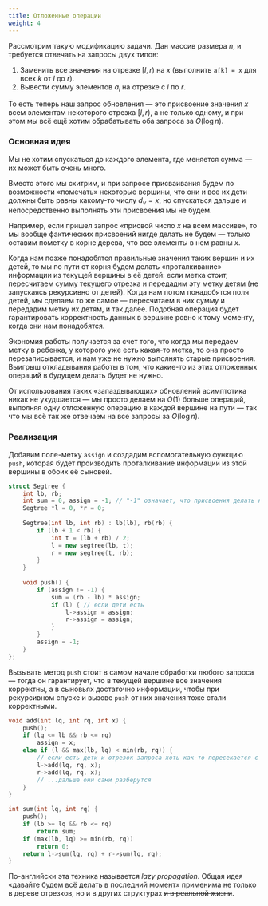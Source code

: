 ```yaml
---
title: Отложенные операции
weight: 4
---
```


Рассмотрим такую модификацию задачи. Дан массив размера $n$, и требуется отвечать на запросы двух типов:

1. Заменить все значения на отрезке $[l, r)$ на $x$ (выполнить `a[k] = x` для всех $k$ от $l$ до $r$).
2. Вывести сумму элементов $a_i$ на отрезке с $l$ по $r$.

То есть теперь наш запрос обновления — это присвоение значения $x$ всем элементам некоторого отрезка $[l, r)$, а не только одному, и при этом мы всё ещё хотим обрабатывать оба запроса за $O(\log n)$.

### Основная идея

Мы не хотим спускаться до каждого элемента, где меняется сумма — их может быть очень много.

Вместо этого мы схитрим, и при запросе присваивания будем по возможности «помечать» некоторые вершины, что они и все их дети должны быть равны какому-то числу $d_v = x$, но спускаться дальше и непосредственно выполнять эти присвоения мы не будем.

Например, если пришел запрос «присвой число $x$ на всем массиве», то мы вообще фактических присвоений нигде делать не будем — только оставим пометку в корне дерева, что все элементы в нем равны $x$.

Когда нам позже понадобятся правильные значения таких вершин и их детей, то мы по пути от корня будем делать «проталкивание» информации из текущей вершины в её детей: если метка стоит, пересчитаем сумму текущего отрезка и передадим эту метку детям (не запускаясь рекурсивно от детей). Когда нам потом понадобятся поля детей, мы сделаем то же самое — пересчитаем в них сумму и передадим метку их детям, и так далее. Подобная операция будет гарантировать корректность данных в вершине ровно к тому моменту, когда они нам понадобятся.

Экономия работы получается за счет того, что когда мы передаем метку в ребенка, у которого уже есть какая-то метка, то она просто перезаписывается, и нам уже не нужно выполнять старые присвоения. Выигрыш откладывания работы в том, что какие-то из этих отложенных операций в будущем делать будет не нужно.

От использования таких «запаздывающих» обновлений асимптотика никак не ухудшается — мы просто делаем на $O(1)$ больше операций, выполняя одну отложенную операцию в каждой вершине на пути — так что мы всё так же отвечаем на все запросы за $O(\log n)$.

### Реализация

Добавим поле-метку `assign` и создадим вспомогательную функцию `push`, которая будет производить проталкивание информации из этой вершины в обоих её сыновей.

```cpp
struct Segtree {
    int lb, rb;
    int sum = 0, assign = -1; // "-1" означает, что присвоения делать не нужно
    Segtree *l = 0, *r = 0;
    
    Segtree(int lb, int rb) : lb(lb), rb(rb) {
        if (lb + 1 < rb) {
            int t = (lb + rb) / 2;
            l = new segtree(lb, t);
            r = new segtree(t, rb);
        }
    }
    
    void push() {
        if (assign != -1) {
            sum = (rb - lb) * assign;
            if (l) { // если дети есть
                l->assign = assign;
                r->assign = assign;
            }
        }
        assign = -1;
    }
};
```

Вызывать метод `push` стоит в самом начале обработки любого запроса — тогда он гарантирует, что в текущей вершине все значения корректны, а в сыновьях достаточно информации, чтобы при рекурсивном спуске и вызове `push` от них значения тоже стали корректными.

```cpp
void add(int lq, int rq, int x) {
    push();
    if (lq <= lb && rb <= rq)
        assign = x;
    else if (l && max(lb, lq) < min(rb, rq)) {
        // если есть дети и отрезок запроса хоть как-то пересекается с нашим
        l->add(lq, rq, x);
        r->add(lq, rq, x);
        // ...дальше они сами разберутся
    }
}

int sum(int lq, int rq) {
    push();
    if (lb >= lq && rb <= rq)
        return sum;
    if (max(lb, lq) >= min(rb, rq))
        return 0;
    return l->sum(lq, rq) + r->sum(lq, rq);
}
```

По-английски эта техника называется *lazy propagation*. Общая идея «давайте будем всё делать в последний момент» применима не только в дереве отрезков, но и в других структурах ~~и в реальной жизни~~.
